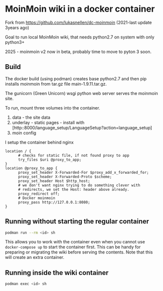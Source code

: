 MoinMoin wiki in a docker container
===================================

Fork from https://github.com/lukasnellen/dc-moinmoin (2021-last update 3years ago)

Goal to run local MoinMoin wiki, that needs python2.7 on system with only python3+

2025 - moinmoin v2 now in beta, probably time to move to pyton 3 soon.

Build
-----

The docker build (using podman) creates base python2.7 and then pip installs 
moinmoin from tar.gz file main-1.9.11.tar.gz.

The gunicorn (Green Unicorn) wsgi python web server serves the moinmoin site.

To run, mount three volumes into the container.

1. data  - the site data
2. underlay - static pages - install with [http:<container>:8000/language_setup/LanguageSetup?action=language_setup]
3. moin config

I setup the container behind nginx

``` nginx
location / {
      # checks for static file, if not found proxy to app
      try_files $uri @proxy_to_app;
}
location @proxy_to_app {
      proxy_set_header X-Forwarded-For $proxy_add_x_forwarded_for;
      proxy_set_header X-Forwarded-Proto $scheme;
      proxy_set_header Host $http_host;
      # we don't want nginx trying to do something clever with
      # redirects, we set the Host: header above already.
      proxy_redirect off;
      # Docker moinmoin
      proxy_pass http://127.0.0.1:8080;
}
```

Running without starting the regular container
----------------------------------------------

```sh
podman run --rm <id> sh
```

This allows you to work with the container even when you cannot use
`docker-compose up` to start the container first. This can be handy
for preparing or migrating the wiki before serving the contents. Note
that this will create an extra container.

Running inside the wiki container
---------------------------------

```sh
podman exec <id> sh
```
